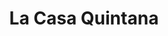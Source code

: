 ---
title: "La Casa Quintana"
url: /centro-habana-la-habana/la-casa-quintana/
shop: tienda de variedades
---